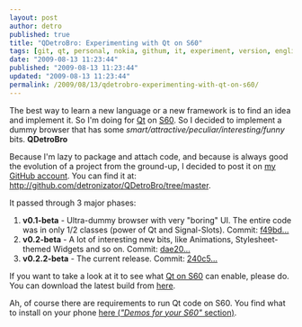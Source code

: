 ```yaml
---
layout: post
author: detro
published: true
title: "QDetroBro: Experimenting with Qt on S60"
tags: [git, qt, personal, nokia, githum, it, experiment, version, english, commit, s60, browser]
date: "2009-08-13 11:23:44"
published: "2009-08-13 11:23:44"
updated: "2009-08-13 11:23:44"
permalink: /2009/08/13/qdetrobro-experimenting-with-qt-on-s60/
---
```


The best way to learn a new language or a new framework is to find an idea and implement it. So I'm doing for <a href="http://qt.nokia.com/">Qt</a> on <a href="http://en.wikipedia.org/wiki/S60_(software_platform)">S60</a>. So I decided to implement a dummy browser that has some <em>smart/attractive/peculiar/interesting/funny</em> bits. <strong>QDetroBro</strong>

Because I'm lazy to package and attach code, and because is always good the evolution of a project from the ground-up, I decided to post it on <a href="http://github.com/detronizator/">my GitHub account</a>. You can find it at: <a href="http://github.com/detronizator/QDetroBro/tree/master">http://github.com/detronizator/QDetroBro/tree/master</a>.

It passed through 3 major phases:
<ol>
<li><strong>v0.1-beta</strong> - Ultra-dummy browser with very "boring" UI. The entire code was in only 1/2 classes (power of Qt and Signal-Slots). Commit: <a href="http://github.com/detronizator/QDetroBro/commit/f49bddfca9aad683dcc428aa995dc16ec94d8cf5">f49bd...</a></li>
<li><strong>v0.2-beta</strong> - A lot of interesting new bits, like Animations, Stylesheet-themed Widgets and so on. Commit: <a href="http://github.com/detronizator/QDetroBro/commit/dae20c68d6a9ace16ff9f83fce3e8cc82886381a">dae20...</a></li>
<li><strong>v0.2.2-beta</strong> - The current release. Commit: <a href="http://github.com/detronizator/QDetroBro/commit/240c5cc0c06423ae44e4d61347c41201997bf57c">240c5...</a></li>
</ol>

If you want to take a look at it to see what <a href="http://qt.gitorious.org/+qt-s60-developers/qt/qt-s60">Qt o</a><a href="http://pepper.troll.no/s60prereleases/">n S60</a> can enable, please do. You can download the latest build from <a href="http://github.com/detronizator/QDetroBro/zipball/43f3dcdfce67856002495073b878b8fbbc91cb8d">here</a>.

Ah, of course there are requirements to run Qt code on S60. You find what to install on your phone <a href="http://pepper.troll.no/s60prereleases/">here (<em>"Demos for your S60"</em> section)</a>.
